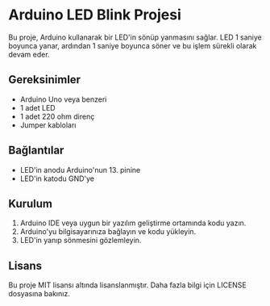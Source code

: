 # Arduino LED Blink Projesi

Bu proje, Arduino kullanarak bir LED'in sönüp yanmasını sağlar. LED 1 saniye boyunca yanar, ardından 1 saniye boyunca söner ve bu işlem sürekli olarak devam eder.

## Gereksinimler

- Arduino Uno veya benzeri
- 1 adet LED
- 1 adet 220 ohm direnç
- Jumper kabloları

## Bağlantılar

- LED'in anodu Arduino'nun 13. pinine
- LED'in katodu GND'ye

## Kurulum

1. Arduino IDE veya uygun bir yazılım geliştirme ortamında kodu yazın.
2. Arduino'yu bilgisayarınıza bağlayın ve kodu yükleyin.
3. LED'in yanıp sönmesini gözlemleyin.

## Lisans

Bu proje MIT lisansı altında lisanslanmıştır. Daha fazla bilgi için LICENSE dosyasına bakınız.
